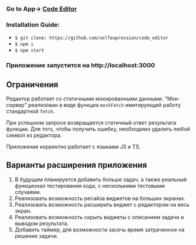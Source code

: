### Go to App-> [Code Editor](https://code-editor-react-app-project.vercel.app/)

### Installation Guide:

- `$ git clone: https://github.com/selfexpression/code_editor`
- `$ npm i`
- `$ npm start`

### Приложение запустится на http://localhost:3000

## Ограничения

Редактор работает со статичными мокированными данными.
"Мок-сервер" реализован в виде функции `mockFetch` имитирующей работу стандартной `fetch`.

При успешном запросе возвращается статичный ответ результата функции.
Для того, чтобы получить ошибку, необходимо удалить любой символ из редактора.

Приложение корректно работает с языками JS и TS.

## Варианты расширения приложения

1. В будущем планируется добавить больше задач,
   а также реальный функционал тестирования кода, с несколькими тестовыми случаями.
2. Реализовать возможность ресайза виджетов на больших экранах.
3. Реализовать возможность расширить виджет с редактором на весь экран.
4. Реализовать возможность скрыть виджеты с описанием задачи и выводом результата.
5. Добавить таймер, для возможности засечь время затраченное на решение задачи.
